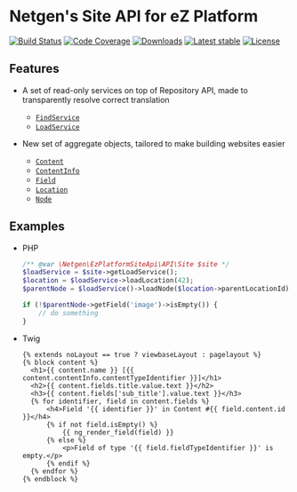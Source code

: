 # Netgen's Site API for eZ Platform

[![Build Status](https://img.shields.io/travis/netgen/ezplatform-site-api.svg?style=flat-square)](https://travis-ci.org/netgen/ezplatform-site-api)
[![Code Coverage](https://img.shields.io/codecov/c/github/netgen/ezplatform-site-api.svg?style=flat-square)](https://codecov.io/gh/netgen/ezplatform-site-api)
[![Downloads](https://img.shields.io/packagist/dt/netgen/ezplatform-site-api.svg?style=flat-square)](https://packagist.org/packages/netgen/ezplatform-site-api)
[![Latest stable](https://img.shields.io/packagist/v/netgen/ezplatform-site-api.svg?style=flat-square)](https://packagist.org/packages/netgen/ezplatform-site-api)
[![License](https://img.shields.io/packagist/l/netgen/ezplatform-site-api.svg?style=flat-square)](https://packagist.org/packages/netgen/ezplatform-site-api)

## Features

- A set of read-only services on top of Repository API, made to transparently resolve correct translation

  - [`FindService`](https://github.com/netgen/ezplatform-site-api/blob/master/lib/API/FindService.php)
  - [`LoadService`](https://github.com/netgen/ezplatform-site-api/blob/master/lib/API/LoadService.php)

- New set of aggregate objects, tailored to make building websites easier

  - [`Content`](https://github.com/netgen/ezplatform-site-api/blob/master/lib/API/Values/Content.php)
  - [`ContentInfo`](https://github.com/netgen/ezplatform-site-api/blob/master/lib/API/Values/ContentInfo.php)
  - [`Field`](https://github.com/netgen/ezplatform-site-api/blob/master/lib/API/Values/Field.php)
  - [`Location`](https://github.com/netgen/ezplatform-site-api/blob/master/lib/API/Values/Location.php)
  - [`Node`](https://github.com/netgen/ezplatform-site-api/blob/master/lib/API/Values/Node.php)

## Examples

- PHP
  ```php
  /** @var \Netgen\EzPlatformSiteApi\API\Site $site */
  $loadService = $site->getLoadService();
  $location = $loadService->loadLocation(42);
  $parentNode = $loadService()->loadNode($location->parentLocationId);

  if (!$parentNode->getField('image')->isEmpty()) {
      // do something
  }
  ```

- Twig

  ```twig
  {% extends noLayout == true ? viewbaseLayout : pagelayout %}
  {% block content %}
    <h1>{{ content.name }} [{{ content.contentInfo.contentTypeIdentifier }}]</h1>
    <h2>{{ content.fields.title.value.text }}</h2>
    <h3>{{ content.fields['sub_title'].value.text }}</h3>
    {% for identifier, field in content.fields %}
        <h4>Field '{{ identifier }}' in Content #{{ field.content.id }}</h4>
        {% if not field.isEmpty() %}
            {{ ng_render_field(field) }}
        {% else %}
            <p>Field of type '{{ field.fieldTypeIdentifier }}' is empty.</p>
        {% endif %}
    {% endfor %}
  {% endblock %}
  ```
